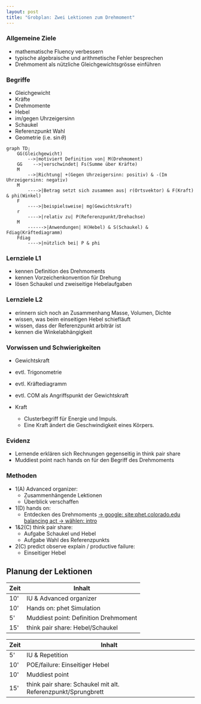 ```yaml
---
layout: post
title: "Grobplan: Zwei Lektionen zum Drehmoment"
---
```

### Allgemeine Ziele
*   mathematische Fluency verbessern
*   typische algebraische und arithmetische Fehler besprechen
*   Drehmoment als nützliche Gleichgewichtsgrösse einführen

### Begriffe

*   Gleichgewicht
*   Kräfte
*   Drehmomente
*   Hebel
*   im/gegen Uhrzeigersinn
*   Schaukel
*   Referenzpunkt Wahl
*   Geometrie (i.e. $\sin \theta$)

```mermaid!
graph TD;
    GG(Gleichgewicht) 
        -->|motiviert Definition von| M(Drehmoment)
    GG    -->|verschwindet| Fs(Summe über Kräfte)
    M 
        -->|Richtung| +(Gegen Uhrzeigersinn: positiv) & -(Im Uhrzeigersinn: negativ)
    M 
        ---->|Betrag setzt sich zusammen aus| r(Ortsvektor) & F(Kraft) & phi(Winkel)
    F
        ---->|beispielsweise| mg(Gewichtskraft)
    r 
        ---->|relativ zu| P(Referenzpunkt/Drehachse)
    M 
        ------>|Anwendungen| H(Hebel) & S(Schaukel) & Fdiag(Kräftediagramm)
    Fdiag
        ---->|nützlich bei| P & phi
```

### Lernziele L1
*   kennen Definition des Drehmoments
*   kennen Vorzeichenkonvention für Drehung
*   lösen Schaukel und zweiseitige Hebelaufgaben

### Lernziele L2
*   erinnern sich noch an Zusammenhang Masse, Volumen, Dichte
*   wissen, was beim einseitigen Hebel schiefläuft
*   wissen, dass der Referenzpunkt arbiträr ist
*   kennen die Winkelabhängigkeit

### Vorwissen und Schwierigkeiten

*   Gewichtskraft
*   evtl. Trigonometrie
*   evtl. Kräftediagramm
*   evtl. COM als Angriffspunkt der Gewichtskraft

*   Kraft
    *   Clusterbegriff für Energie und Impuls.
    *   Eine Kraft ändert die Geschwindigkeit eines Körpers.


### Evidenz

*   Lernende erklären sich Rechnungen gegenseitig in think pair share
*   Muddiest point nach hands on für den Begriff des Drehmoments

### Methoden

*   1(A) Advanced organizer: 
    *   Zusammenhängende Lektionen
    *   Überblick verschaffen
*   1(D) hands on: 
    *   Entdecken des Drehmoments [-> google: site:phet.colorado.edu balancing act -> wählen: intro](https://phet.colorado.edu/sims/html/balancing-act/latest/balancing-act_en.html)
*   1&2(C) think pair share: 
    *   Aufgabe Schaukel und Hebel
    *   Aufgabe Wahl des Referenzpunkts 
*   2(C) predict observe explain / productive failure: 
    *   Einseitiger Hebel

## Planung der Lektionen

|Zeit|Inhalt|
|--| ----------- |
|10'|IU & Advanced organizer|
|10'|Hands on: phet Simulation|
|5'|Muddiest point: Definition Drehmoment|
|15'|think pair share: Hebel/Schaukel|

|Zeit|Inhalt|
|--| ----------- |
|5'|IU & Repetition|
|10'|POE/failure: Einseitiger Hebel|
|10'|Muddiest point|
|15'|think pair share: Schaukel mit alt. Referenzpunkt/Sprungbrett|
